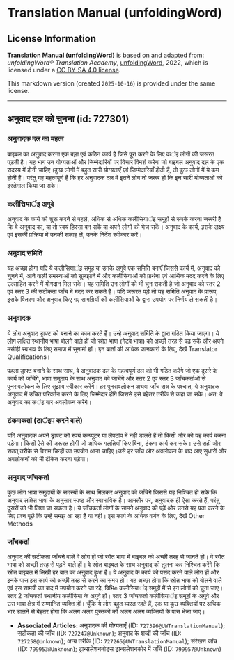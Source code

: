 # Translation Manual (unfoldingWord)

## License Information

**Translation Manual (unfoldingWord)** is based on and adapted from: _unfoldingWord® Translation Academy_, [unfoldingWord](https://unfoldingword.org/utw), 2022, which is licensed under a [CC BY-SA 4.0 license](https://creativecommons.org/licenses/by-sa/4.0/legalcode.en).

This markdown version (created `2025-10-16`) is provided under the same license.



--------------------------------

## अनुवाद दल को चुनना (id: 727301)

### अनुवादक दल का महत्व

बाइबल का अनुवाद करना एक बड़ा एवं कठिन कार्य है जिसे पूरा करने के लिए कर्इ लोगों की जरूरत पड़ती है। यह भाग उन योग्यताओं और जिम्मेदारियों पर विचार विमर्श करेगा जो बाइबल अनुवाद दल के एक सदस्य में होनी चाहिए।कुछ लोगों में बहुत सारी योग्यताएँ एवं जिम्मेदारियाँ होती हैं, तो कुछ लोगों में ये कम होती हैं। परंतु यह महत्वपूर्ण है कि हर अनुवादक दल में इतने लोग तो जरूर हों कि इन सारी योग्यताओं को इस्तेमाल किया जा सके।

### कलीसियार्इ अगुवे

अनुवाद के कार्य को शुरू करने से पहले, अधिक से अधिक कलीसियार्इ समूहों से संपर्क करना जरूरी है कि वे अनुवाद का, या तो स्वयं हिस्सा बन सकें या अपने लोगों को भेज सकें। अनुवाद के कार्य, इसके लक्ष्य एवं इसकी प्रक्रिया में उनकी सलाह लें, उनके निर्देश स्वीकार करें।

### अनुवाद समिति

यह अच्छा होगा यदि ये कलीसियार्इ समूह या उनके अगुवे एक समिति बनाएँ जिससे कार्य में, अनुवाद को चुनने में, आने वाली समस्याओं को सुलझाने में और कलीसियाओं को प्रार्थना एवं आर्थिक मदद करने के लिए उत्साहित करने में योगदान मिल सके। यह समिति उन लोगों को भी चुन सकती है जो अनुवाद को स्तर 2 एवं स्तर 3 की सटीकता जाँच में मदद कर सकते हैं। यदि जरूरत पड़े तो यह समिति अनुवाद के प्रारूप, इसके वितरण और अनुवाद किए गए सामग्रियों की कलीसियाओं के द्वारा उपयोग पर निर्णय ले सकती है।

### अनुवादक

ये लोग अनुवाद ड्राफ्ट को बनाने का काम करते हैं। उन्हे अनुवाद समिति के द्वारा गठित किया जाएगा। ये लोग लक्षित स्थानीय भाषा बोलने वाले हों जो स्रोत भाषा (गेटवे भाषा) को अच्छी तरह से पढ़ सकें और अपने मसीही स्वभाव के लिए समाज में सुनामी हों। इन बातों की अधिक जानकारी के लिए, देखें Translator Qualifications।

पहला ड्राफ्ट बनाने के साथ साथ, वे अनुवादक दल के महत्वपूर्ण दल को भी गठित करेंगे जो एक दूसरे के कार्य को जाँचेंगे, भाषा समुदाय के साथ अनुवाद को जाचेंगे और स्तर 2 एवं स्तर 3 जाँचकर्ताओं से पुनरावलोकन के लिए सुझाव स्वीकार करेंगे। हर पुनरावलोकन अथवा जाँच सत्र के पश्चात, ये अनुवादक अनुवाद में उचित परिवर्तन करने के लिए जिम्मेदार होंगे जिससे इसे बहेतर तरीके से कहा जा सके। अत: वे अनुवाद का कर्इ बार अवलोकन करेंगे।

### टंकणकर्ता (टार्इप करने वाले)

यदि अनुवादक अपने ड्राफ्ट को स्वयं कम्प्यूटर या लैपटॉप में नही डालते हैं तो किसी और को यह कार्य करना पड़ेगा। किसी ऐसे की जरूरत होगी जो अधिक गलतियाँ किए बिना, टंकण कार्य कर सके। उसे सही और सतत् तरीके से विराम चिन्हों का उपयोग आना चाहिए।उसे हर जाँच और अवलोकन के बाद आए सुधारों और अवलोकनों को भी टंकित करना पड़ेगा।

### अनुवाद जाँचकर्ता

कुछ लोग भाषा समुदायों के सदस्यों के साथ मिलकर अनुवाद को जाँचेंगे जिससे यह निश्चित हो सके कि अनुवाद लक्षित भाषा के अनुसार स्पष्ट और स्वाभाविक है। आमतौर पर, अनुवादक ही ऐसा करते हैं, परंतु दूसरों को भी लिया जा सकता है। ये जाँचकर्ता लोगों के सामने अनुवाद को पढ़ें और उनसे यह पता करने के लिए प्रश्न पूछें कि उन्हे समझ आ रहा है या नही। इस कार्य के अधिक वर्णन के लिए, देखें Other Methods

### जाँचकर्ता

अनुवाद की सटीकता जाँचने वाले वे लोग हों जो स्रोत भाषा में बाइबल को अच्छी तरह से जानते हों। वे स्रोत भाषा को अच्छी तरह से पढ़ने वाले हों। वे स्रोत बाइबल के साथ अनुवाद की तुलना कर निश्चित करेंगे कि स्रोत बाइबल में लिखी हर बात का अनुवाद हुआ है। ये अनुवाद के कार्य को पसंद करने वाले लोग हों और इनके पास इस कार्य को अच्छी तरह से करने का समय हो। यह अच्छा होगा कि स्रोत भाषा को बोलने वाले एवं इस सामग्री का बाद में उपयोग करने जा रहे, विभिé कलीसियार्इ समूहों में से इन लोगों को चुना जाए। स्तर 2 जाँचकर्ता स्थानीय कलीसिया के अगुवे हों। स्तर 3 जाँचकर्ता कलीसियार्इ समूहों के अगुवे और उस भाषा क्षेत्र में सम्मानित व्यक्ति हों। चूँकि ये लोग बहुत व्यस्त रहते हैं, एक या कुछ व्यक्तियों पर अधिक भार डालने से बेहतर होगा कि अलग अलग पुस्तकों को अलग अलग व्यक्तियों के पास भेजा जाए।

* **Associated Articles:** अनुवादक की योग्यताएँ (ID: `727396@UWTranslationManual`); सटीकता की जाँच (ID: `727247@Unknown`); अनुवाद के शब्दों की जाँच (ID: `727258@Unknown`); अन्य तरीके (ID: `727265@UWTranslationManual`); संरेखण जांच (ID: `799953@Unknown`); ट्रान्सलेशननोट्स ट्रान्सलेशनकोर में जाँचें (ID: `799957@Unknown`)

